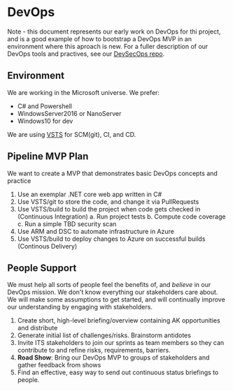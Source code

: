 # DevOps

Note - this document represents our early work on DevOps for thi project, and is a good example of how to bootstrap a DevOps MVP in an environment where this aproach is new. For a fuller description of our DevOps tools and practives, see our [DevSecOps repo](https://github.com/AlaskaDHSS/DevSecOpsMvp).

## Environment

We are working in the Microsoft universe.  We prefer:

- C# and Powershell
- WindowsServer2016 or NanoServer
- Windows10 for dev

We are using [VSTS](https://alaskadhssba.visualstudio.com) for SCM(git), CI, and CD.

## Pipeline MVP Plan

We want to create a MVP that demonstrates basic DevOps concepts and practice

1. Use an exemplar .NET core web app written in C#
2. Use VSTS/git to store the code, and change it via PullRequests
3. Use VSTS/build to build the project when code gets checked in (Continuous Integration)
    a. Run project tests
    b. Compute code coverage
    c. Run a simple TBD security scan
4. Use ARM and DSC to automate infrastructure in Azure
5. Use VSTS/build to deploy changes to Azure on successful builds (Continous Delivery)

## People Support

We must help all sorts of people feel the benefits of, and _believe_ in our DevOps mission.
We don't know everything our stakeholders care about.  We will make some assumptions to get started, and will continually improve our understanding by engaging with stakeholders.

1. Create short, high-level briefing/overview containing AK opportunities and distribute
2. Generate initial list of challenges/risks.  Brainstorm antidotes
3. Invite ITS stakeholders to join our sprints as team members so they can contribute to and refine risks, requirements, barriers.
4. **Road Show**: Bring our DevOps MVP to groups of stakeholders and gather feedback from shows
5. Find an effective, easy way to send out continuous status briefings to people. 
